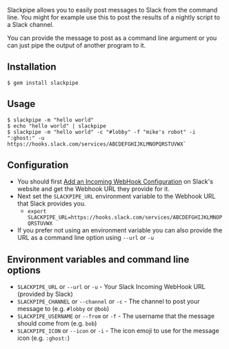 Slackpipe allows you to easily post messages to Slack from the command line. You might for example use this to post the results of a nightly script to a Slack channel. 

You can provide the message to post as a command line argument or you can just pipe the output of another program to it.

## Installation
    $ gem install slackpipe

## Usage
    $ slackpipe -m "hello world"
    $ echo "hello world" | slackpipe
    $ slackpipe -m "hello world" -c "#lobby" -f "mike's robot" -i ":ghost:" -u https://hooks.slack.com/services/ABCDEFGHIJKLMNOPQRSTUVWX`
    
## Configuration
  * You should first [Add an Incoming WebHook Configuration](https://wondermile.slack.com/apps/A0F7XDUAZ-incoming-webhooks) on Slack's website and get the Webhook URL they provide for it.  
  * Next set the `SLACKPIPE_URL` environment variable to the Webhook URL that Slack provides you.
    * `export SLACKPIPE_URL=https://hooks.slack.com/services/ABCDEFGHIJKLMNOPQRSTUVWX`
  * If you prefer not using an environment variable you can also provide the URL as a command line option using `--url` or `-u`
  
## Environment variables and command line options
   * `SLACKPIPE_URL` or `--url` or `-u` - Your Slack Incoming WebHook URL (provided by Slack)
   * `SLACKPIPE_CHANNEL` or `--channel` or `-c`  - The channel to post your message to (e.g. `#lobby` or `@bob`)
   * `SLACKPIPE_USERNAME` or `--from` or `-f`  - The username that the message should come from (e.g. `bob`)
   * `SLACKPIPE_ICON` or `--icon` or `-i` - The icon emoji to use for the message icon (e.g. `:ghost:`)
   

